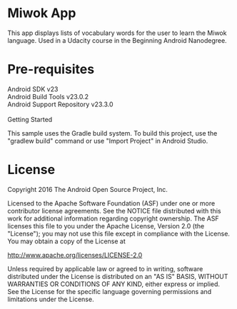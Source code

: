 <h1>Miwok App</h1>
This app displays lists of vocabulary words for the user to learn the Miwok language. Used in a Udacity course in the Beginning Android Nanodegree.

<h1>Pre-requisites</h1>
Android SDK v23<br/>Android Build Tools v23.0.2<br/>Android Support Repository v23.3.0<br/><br/>Getting Started

This sample uses the Gradle build system. To build this project, use the "gradlew build" command or use "Import Project" in Android Studio.

<h1>License</h1>
Copyright 2016 The Android Open Source Project, Inc.

Licensed to the Apache Software Foundation (ASF) under one or more contributor license agreements. See the NOTICE file distributed with this work for additional information regarding copyright ownership. The ASF licenses this file to you under the Apache License, Version 2.0 (the "License"); you may not use this file except in compliance with the License. You may obtain a copy of the License at

http://www.apache.org/licenses/LICENSE-2.0

Unless required by applicable law or agreed to in writing, software distributed under the License is distributed on an "AS IS" BASIS, WITHOUT WARRANTIES OR CONDITIONS OF ANY KIND, either express or implied. See the License for the specific language governing permissions and limitations under the License.
